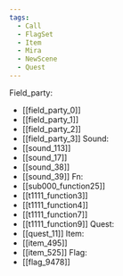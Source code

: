 ```yaml
---
tags:
  - Call
  - FlagSet
  - Item
  - Mira
  - NewScene
  - Quest
---
```

Field_party:
- [[field_party_0]]
- [[field_party_1]]
- [[field_party_2]]
- [[field_party_3]]
Sound:
- [[sound_113]]
- [[sound_17]]
- [[sound_38]]
- [[sound_39]]
Fn:
- [[sub000_function25]]
- [[t1111_function3]]
- [[t1111_function4]]
- [[t1111_function7]]
- [[t1111_function9]]
Quest:
- [[quest_11]]
Item:
- [[item_495]]
- [[item_525]]
Flag:
- [[flag_9478]]
